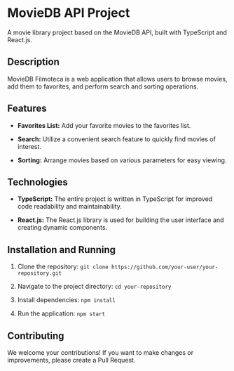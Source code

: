 # MovieDB API Project

A movie library project based on the MovieDB API, built with TypeScript and React.js.

## Description

MovieDB Filmoteca is a web application that allows users to browse movies, add them to favorites, and perform search and sorting operations.

## Features

- **Favorites List:** Add your favorite movies to the favorites list.
  
- **Search:** Utilize a convenient search feature to quickly find movies of interest.

- **Sorting:** Arrange movies based on various parameters for easy viewing.

## Technologies

- **TypeScript:** The entire project is written in TypeScript for improved code readability and maintainability.

- **React.js:** The React.js library is used for building the user interface and creating dynamic components.

## Installation and Running

1. Clone the repository: `git clone https://github.com/your-user/your-repository.git`

2. Navigate to the project directory: `cd your-repository`

3. Install dependencies: `npm install`

4. Run the application: `npm start`

## Contributing

We welcome your contributions! If you want to make changes or improvements, please create a Pull Request.

